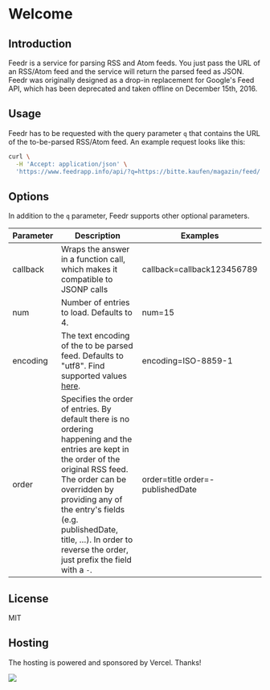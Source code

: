 # Welcome

## Introduction

Feedr is a service for parsing RSS and Atom feeds. You just pass the URL
of an RSS/Atom feed and the service will return the parsed feed as JSON.
Feedr was originally designed as a drop-in replacement for Google's Feed
API, which has been deprecated and taken offline on December 15th, 2016.

## Usage

Feedr has to be requested with the query parameter `q` that contains the URL of the to-be-parsed RSS/Atom feed. An example request looks like this:

```sh
curl \
  -H 'Accept: application/json' \
  'https://www.feedrapp.info/api/?q=https://bitte.kaufen/magazin/feed/'
```

## Options

In addition to the `q` parameter, Feedr supports other optional parameters.

| Parameter | Description                                                                                                                                                                                                                                                                                                   | Examples                         |
| --------- | ------------------------------------------------------------------------------------------------------------------------------------------------------------------------------------------------------------------------------------------------------------------------------------------------------------- | -------------------------------- |
| callback  | Wraps the answer in a function call, which makes it compatible to JSONP calls                                                                                                                                                                                                                                 | callback=callback123456789       |
| num       | Number of entries to load. Defaults to 4.                                                                                                                                                                                                                                                                     | num=15                           |
| encoding  | The text encoding of the to be parsed feed. Defaults to "utf8". Find supported values [here](https://github.com/ashtuchkin/iconv-lite/wiki/Supported-Encodings).                                                                                                                                              | encoding=ISO-8859-1              |
| order     | Specifies the order of entries. By default there is no ordering happening and the entries are kept in the order of the original RSS feed. The order can be overridden by providing any of the entry's fields (e.g. publishedDate, title, …). In order to reverse the order, just prefix the field with a `-`. | order=title order=-publishedDate |

## License

MIT

## Hosting

The hosting is powered and sponsored by Vercel. Thanks!

<a href="https://vercel.com?utm_source=feedr-app&utm_campaign=oss" target="_blank">
    <img src="https://images.ctfassets.net/e5382hct74si/78Olo8EZRdUlcDUFQvnzG7/fa4cdb6dc04c40fceac194134788a0e2/1618983297-powered-by-vercel.svg">
</a>
